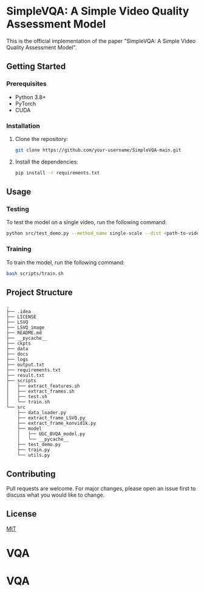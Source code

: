 # SimpleVQA: A Simple Video Quality Assessment Model

This is the official implementation of the paper "SimpleVQA: A Simple Video Quality Assessment Model".

## Getting Started

### Prerequisites

* Python 3.8+
* PyTorch
* CUDA

### Installation

1. Clone the repository:
   ```bash
   git clone https://github.com/your-username/SimpleVQA-main.git
   ```
2. Install the dependencies:
   ```bash
   pip install -r requirements.txt
   ```

## Usage

### Testing

To test the model on a single video, run the following command:

```bash
python src/test_demo.py --method_name single-scale --dist <path-to-video> --output result.txt --is_gpu
```

### Training

To train the model, run the following command:

```bash
bash scripts/train.sh
```

## Project Structure

```
.
├── .idea
├── LICENSE
├── LSVQ
├── LSVQ_image
├── README.md
├── __pycache__
├── ckpts
├── data
├── docs
├── logs
├── output.txt
├── requirements.txt
├── result.txt
├── scripts
│   ├── extract_features.sh
│   ├── extract_frames.sh
│   ├── test.sh
│   └── train.sh
└── src
    ├── data_loader.py
    ├── extract_frame_LSVQ.py
    ├── extract_frame_konvid1k.py
    ├── model
    │   ├── UGC_BVQA_model.py
    │   └── __pycache__
    ├── test_demo.py
    ├── train.py
    └── utils.py
```

## Contributing

Pull requests are welcome. For major changes, please open an issue first to discuss what you would like to change.

## License

[MIT](https://choosealicense.com/licenses/mit/)
# VQA
# VQA
